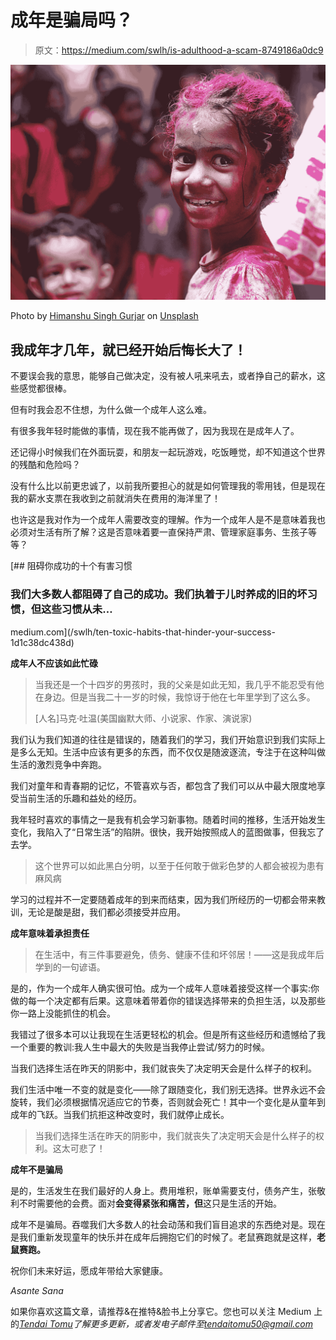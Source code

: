 # 成年是骗局吗？

> 原文：<https://medium.com/swlh/is-adulthood-a-scam-8749186a0dc9>

![](img/0d3b2c4bb44b52f82988594f6dd99bd2.png)

Photo by [Himanshu Singh Gurjar](https://unsplash.com/@himanshu723?utm_source=unsplash&utm_medium=referral&utm_content=creditCopyText) on [Unsplash](https://unsplash.com/?utm_source=unsplash&utm_medium=referral&utm_content=creditCopyText)

## 我成年才几年，就已经开始后悔长大了！

不要误会我的意思，能够自己做决定，没有被人吼来吼去，或者挣自己的薪水，这些感觉都很棒。

但有时我会忍不住想，为什么做一个成年人这么难。

有很多我年轻时能做的事情，现在我不能再做了，因为我现在是成年人了。

还记得小时候我们在外面玩耍，和朋友一起玩游戏，吃饭睡觉，却不知道这个世界的残酷和危险吗？

没有什么比以前更忠诚了，以前我所要担心的就是如何管理我的零用钱，但是现在我的薪水支票在我收到之前就消失在费用的海洋里了！

也许这是我对作为一个成年人需要改变的理解。作为一个成年人是不是意味着我也必须对生活有所了解？这是否意味着要一直保持严肃、管理家庭事务、生孩子等等？

[](/swlh/ten-toxic-habits-that-hinder-your-success-1d1c38dc438d) [## 阻碍你成功的十个有害习惯

### 我们大多数人都阻碍了自己的成功。我们执着于儿时养成的旧的坏习惯，但这些习惯从未…

medium.com](/swlh/ten-toxic-habits-that-hinder-your-success-1d1c38dc438d) 

**成年人不应该如此忙碌**

> 当我还是一个十四岁的男孩时，我的父亲是如此无知，我几乎不能忍受有他在身边。但是当我二十一岁的时候，我惊讶于他在七年里学到了这么多。
> 
> [人名]马克·吐温(美国幽默大师、小说家、作家、演说家)

我们认为我们知道的往往是错误的，随着我们的学习，我们开始意识到我们实际上是多么无知。生活中应该有更多的东西，而不仅仅是随波逐流，专注于在这种叫做生活的激烈竞争中奔跑。

我们对童年和青春期的记忆，不管喜欢与否，都包含了我们可以从中最大限度地享受当前生活的乐趣和益处的经历。

我年轻时喜欢的事情之一是我有机会学习新事物。随着时间的推移，生活开始发生变化，我陷入了“日常生活”的陷阱。很快，我开始按照成人的蓝图做事，但我忘了去学。

> 这个世界可以如此黑白分明，以至于任何敢于做彩色梦的人都会被视为患有麻风病

学习的过程并不一定要随着成年的到来而结束，因为我们所经历的一切都会带来教训，无论是酸是甜，我们都必须接受并应用。

**成年意味着承担责任**

> 在生活中，有三件事要避免，债务、健康不佳和坏邻居！——这是我成年后学到的一句谚语。

是的，作为一个成年人确实很可怕。成为一个成年人意味着接受这样一个事实:你做的每一个决定都有后果。这意味着带着你的错误选择带来的负担生活，以及那些你一路上没能抓住的机会。

我错过了很多本可以让我现在生活更轻松的机会。但是所有这些经历和遗憾给了我一个重要的教训:我人生中最大的失败是当我停止尝试/努力的时候。

当我们选择生活在昨天的阴影中，我们就丧失了决定明天会是什么样子的权利。

我们生活中唯一不变的就是变化——除了跟随变化，我们别无选择。世界永远不会旋转，我们必须根据情况适应它的节奏，否则就会死亡！其中一个变化是从童年到成年的飞跃。当我们抗拒这种改变时，我们就停止成长。

> 当我们选择生活在昨天的阴影中，我们就丧失了决定明天会是什么样子的权利。这太可悲了！

**成年不是骗局**

是的，生活发生在我们最好的人身上。费用堆积，账单需要支付，债务产生，张敬利不时需要他的会费。面对**会变得紧张和痛苦，但**这只是生活的开始。

成年不是骗局。吞噬我们大多数人的社会动荡和我们盲目追求的东西绝对是。现在是我们重新发现童年的快乐并在成年后拥抱它们的时候了。老鼠赛跑就是这样，**老鼠赛跑。**

祝你们未来好运，愿成年带给大家健康。

*Asante Sana*

如果你喜欢这篇文章，请推荐&在推特&脸书上分享它。您也可以关注 Medium 上的[*Tendai Tomu*](/@tendaitomu)*了解更多更新，或者发电子邮件至*[*tendaitomu50@gmail.com*](mailto:tendaitomu50@gmail.com)